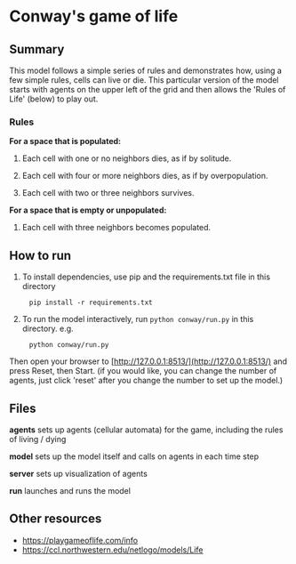 # Conway's game of life

## Summary
This model follows a simple series of rules and demonstrates how, using a few simple rules, cells can live or die. This particular version of the model starts with agents on the upper left of the grid and then allows the 'Rules of Life' (below) to play out. 

### Rules
**For a space that is populated:**
1) Each cell with one or no neighbors dies, as if by solitude.

2) Each cell with four or more neighbors dies, as if by overpopulation.


3) Each cell with two or three neighbors survives.


**For a space that is empty or unpopulated:**
1) Each cell with three neighbors becomes populated.

## How to run
1) To install dependencies, use pip and the requirements.txt file in this directory 
 
```
     pip install -r requirements.txt
```
2) To run the model interactively, run ``python conway/run.py`` in this directory. e.g.

```
     python conway/run.py
```

Then open your browser to [http://127.0.0.1:8513/](http://127.0.0.1:8513/) and press Reset, then Start. (if you would like, you can change the number of agents, just click 'reset' after you change the number to set up the model.)



## Files
**agents** sets up agents (cellular automata) for the game, including the rules of living / dying

**model** sets up the model itself and calls on agents in each time step

**server** sets up visualization of agents

**run** launches and runs the model

## Other resources
* https://playgameoflife.com/info 
* https://ccl.northwestern.edu/netlogo/models/Life
